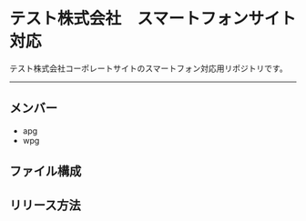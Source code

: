 # テスト株式会社　スマートフォンサイト対応
テスト株式会社コーポレートサイトのスマートフォン対応用リポジトリです。

---

## メンバー
* apg
* wpg

## ファイル構成

## リリース方法
